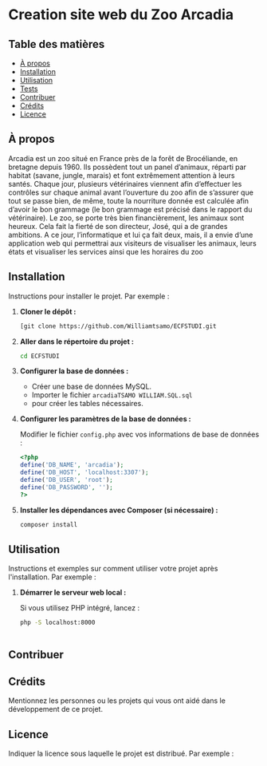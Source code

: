 # Creation site web du Zoo Arcadia


## Table des matières

- [À propos](#à-propos)
- [Installation](#installation)
- [Utilisation](#utilisation)
- [Tests](#tests)
- [Contribuer](#contribuer)
- [Crédits](#crédits)
- [Licence](#licence)

## À propos

Arcadia est un zoo situé en France près de la forêt de Brocéliande, en bretagne depuis 1960. 
Ils possèdent tout un panel d’animaux, réparti par habitat (savane, jungle, marais) et font 
extrêmement attention à leurs santés. Chaque jour, plusieurs vétérinaires viennent afin 
d’effectuer les contrôles sur chaque animal avant l’ouverture du zoo afin de s’assurer que tout 
se passe bien, de même, toute la nourriture donnée est calculée afin d’avoir le bon grammage 
(le bon grammage est précisé dans le rapport du vétérinaire).
Le zoo, se porte très bien financièrement, les animaux sont heureux. Cela fait la fierté de son 
directeur, José, qui a de grandes ambitions.
A ce jour, l’informatique et lui ça fait deux, mais, il a envie d’une application web qui 
permettrai aux visiteurs de visualiser les animaux, leurs états et visualiser les services ainsi que 
les horaires du zoo

## Installation

Instructions pour installer le projet. Par exemple :

1. **Cloner le dépôt :**

    ```bash
    [git clone https://github.com/Williamtsamo/ECFSTUDI.git
    ```

2. **Aller dans le répertoire du projet :**

    ```bash
    cd ECFSTUDI
    ```

3. **Configurer la base de données :**

    - Créer une base de données MySQL.
    - Importer le fichier `arcadiaTSAMO WILLIAM.SQL.sql`
    - pour créer les tables nécessaires.

4. **Configurer les paramètres de la base de données :**

    Modifier le fichier `config.php` avec vos informations de base de données :

    ```php
    <?php
    define('DB_NAME', 'arcadia');
    define('DB_HOST', 'localhost:3307');
   define('DB_USER', 'root');
   define('DB_PASSWORD', '');
    ?>
    ```

5. **Installer les dépendances avec Composer (si nécessaire) :**

    ```bash
    composer install
    ```

## Utilisation

Instructions et exemples sur comment utiliser votre projet après l'installation. Par exemple :

1. **Démarrer le serveur web local :**

    Si vous utilisez PHP intégré, lancez :

    ```bash
    php -S localhost:8000
    ```




    ```

## Contribuer



## Crédits

Mentionnez les personnes ou les projets qui vous ont aidé dans le développement de ce projet.

## Licence

Indiquer la licence sous laquelle le projet est distribué. Par exemple :


